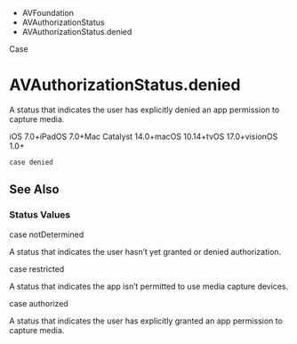 

- AVFoundation
- AVAuthorizationStatus
-  AVAuthorizationStatus.denied 

Case

# AVAuthorizationStatus.denied

A status that indicates the user has explicitly denied an app permission to capture media.

iOS 7.0+iPadOS 7.0+Mac Catalyst 14.0+macOS 10.14+tvOS 17.0+visionOS 1.0+

``` source
case denied
```

## See Also

### Status Values

case notDetermined

A status that indicates the user hasn’t yet granted or denied authorization.

case restricted

A status that indicates the app isn’t permitted to use media capture devices.

case authorized

A status that indicates the user has explicitly granted an app permission to capture media.

